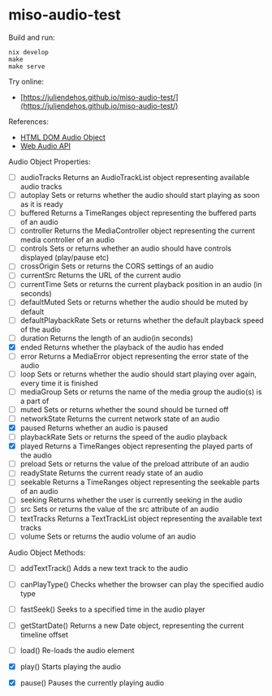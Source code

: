 # miso-audio-test

Build and run:

```
nix develop
make
make serve
```

Try online:

- [https://juliendehos.github.io/miso-audio-test/](https://juliendehos.github.io/miso-audio-test/)

References:

- [HTML DOM Audio Object](https://www.w3schools.com/jsref/dom_obj_audio.asp)
- [Web Audio API](https://developer.mozilla.org/en-US/docs/Web/API/Web_Audio_API)

Audio Object Properties:

- [ ] audioTracks 	        Returns an AudioTrackList object representing available audio tracks
- [ ] autoplay 	            Sets or returns whether the audio should start playing as soon as it is ready
- [ ] buffered 	            Returns a TimeRanges object representing the buffered parts of an audio
- [ ] controller 	        Returns the MediaController object representing the current media controller of an audio
- [ ] controls 	            Sets or returns whether an audio should have controls displayed (play/pause etc)
- [ ] crossOrigin 	        Sets or returns the CORS settings of an audio
- [ ] currentSrc 	        Returns the URL of the current audio
- [ ] currentTime 	        Sets or returns the current playback position in an audio (in seconds)
- [ ] defaultMuted 	        Sets or returns whether the audio should be muted by default
- [ ] defaultPlaybackRate 	Sets or returns whether the default playback speed of the audio
- [ ] duration 	            Returns the length of an audio(in seconds)
- [x] ended 	            Returns whether the playback of the audio has ended
- [ ] error 	            Returns a MediaError object representing the error state of the audio
- [ ] loop 	                Sets or returns whether the audio should start playing over again, every time it is finished
- [ ] mediaGroup 	        Sets or returns the name of the media group the audio(s) is a part of
- [ ] muted 	            Sets or returns whether the sound should be turned off
- [ ] networkState 	        Returns the current network state of an audio
- [x] paused 	            Returns whether an audio is paused
- [ ] playbackRate 	        Sets or returns the speed of the audio playback
- [x] played 	            Returns a TimeRanges object representing the played parts of the audio
- [ ] preload 	            Sets or returns the value of the preload attribute of an audio
- [ ] readyState 	        Returns the current ready state of an audio
- [ ] seekable 	            Returns a TimeRanges object representing the seekable parts of an audio
- [ ] seeking 	            Returns whether the user is currently seeking in the audio
- [ ] src 	                Sets or returns the value of the src attribute of an audio
- [ ] textTracks 	        Returns a TextTrackList object representing the available text tracks
- [ ] volume 	            Sets or returns the audio volume of an audio

Audio Object Methods:

- [ ] addTextTrack() 	Adds a new text track to the audio
- [ ] canPlayType() 	Checks whether the browser can play the specified audio type
- [ ] fastSeek() 	    Seeks to a specified time in the audio player
- [ ] getStartDate() 	Returns a new Date object, representing the current timeline offset
- [ ] load() 	        Re-loads the audio element
- [x] play() 	        Starts playing the audio
- [x] pause() 	        Pauses the currently playing audio

